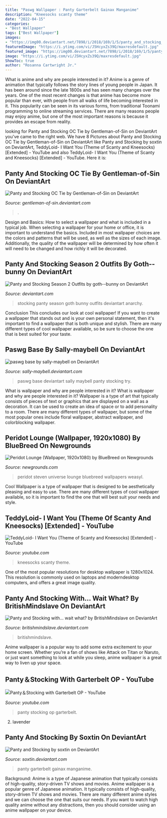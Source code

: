 ```yaml
---
title: "Paswg Wallpaper : Panty Garterbelt Gainax Manganime"
description: "Kneesocks scanty theme"
date: "2022-04-15"
categories:
- "Best Wallpaper"
tags: ["Best Wallpaper"]
images:
- "https://img00.deviantart.net/7898/i/2018/169/1/5/panty_and_stocking_season_2_outfits_by_goth__bunny-dcet1em.png"
featuredImage: "https://i.ytimg.com/vi/J5HcyxZs39Q/maxresdefault.jpg"
featured_image: "https://img00.deviantart.net/7898/i/2018/169/1/5/panty_and_stocking_season_2_outfits_by_goth__bunny-dcet1em.png"
image: "https://i.ytimg.com/vi/J5HcyxZs39Q/maxresdefault.jpg"
ShowToc: true
author: "Rosanna Cartwright Jr."
---
```



What is anime and why are people interested in it?
Anime is a genre of animation that typically follows the story lines of young people in Japan. It has been around since the late 1800s and has seen many changes over the years. One of the most recent changes is that anime has become more popular than ever, with people from all walks of life becoming interested in it. This popularity can be seen in its various forms, from traditional Toonami programming to online streaming services. There are many reasons people may enjoy anime, but one of the most important reasons is because it provides an escape from reality.

	

		
looking for Panty and Stocking OC Tie by Gentleman-of-Sin on DeviantArt you've came to the right web. We have 8 Pictures about Panty and Stocking OC Tie by Gentleman-of-Sin on DeviantArt like Panty and Stocking by soxtin on DeviantArt, TeddyLoid- I Want You (Theme of Scanty and Kneesocks) [Extended] - YouTube and also TeddyLoid- I Want You (Theme of Scanty and Kneesocks) [Extended] - YouTube. Here it is:
		
    
## Panty And Stocking OC Tie By Gentleman-of-Sin On DeviantArt

<img loading=lazy src="https://pre00.deviantart.net/5a17/th/pre/f/2012/293/d/2/panty_and_stocking_oc_tie_by_gentleman_of_sin-d5if2s9.png" onerror="this.onerror=null;this.src='https://tse3.mm.bing.net/th?id=OIP.Ji_9ogfCzmwSScvPv2PS9AHaHa&amp;pid=15.1';" alt="Panty and Stocking OC Tie by Gentleman-of-Sin on DeviantArt">

_Source: gentleman-of-sin.deviantart.com_

>. 

	

Design and Basics: How to select a wallpaper and what is included in a typical job.
When selecting a wallpaper for your home or office, it is important to understand the basics. Included in most wallpaper choices are the colors and patterns that will be used, as well as the sizes of each image. Additionally, the quality of the wallpaper will be determined by how often it will need to be changed and how richly it will be decorated.

    
## Panty And Stocking Season 2 Outfits By Goth--bunny On DeviantArt

<img loading=lazy src="https://img00.deviantart.net/7898/i/2018/169/1/5/panty_and_stocking_season_2_outfits_by_goth__bunny-dcet1em.png" onerror="this.onerror=null;this.src='https://tse3.mm.bing.net/th?id=OIP.IwuTpanqbeWTLCto4eCtPgHaHJ&amp;pid=15.1';" alt="Panty and Stocking Season 2 Outfits by goth--bunny on DeviantArt">

_Source: deviantart.com_

>stocking panty season goth bunny outfits deviantart anarchy. 

	

Conclusion
This concludes our look at cool wallpaper! If you want to create a wallpaper that stands out and is your own personal statement, then it's important to find a wallpaper that is both unique and stylish. There are many different types of cool wallpaper available, so be sure to choose the one that is best suited for your taste.

    
## Paswg Base By Sally-maybell On DeviantArt

<img loading=lazy src="https://th01.deviantart.net/fs70/PRE/f/2013/139/1/4/panty_and_stocking_by_akira___chan-d65tswm.jpg" onerror="this.onerror=null;this.src='https://tse2.mm.bing.net/th?id=OIP.oEkbYRtyDAVdlSDOjJQTkAHaEK&amp;pid=15.1';" alt="paswg base by sally-maybell on DeviantArt">

_Source: sally-maybell.deviantart.com_

>paswg base deviantart sally maybell panty stocking try. 

	

What is wallpaper and why are people interested in it?
What is wallpaper and why are people interested in it?
Wallpaper is a type of art that typically consists of pieces of text or graphics that are displayed on a wall as a decoration. It can be used to create an idea of space or to add personality to a room. There are many different types of wallpaper, but some of the most popular ones include floral wallpaper, abstract wallpaper, and colorblocking wallpaper.

    
## Peridot Lounge (Wallpaper, 1920x1080) By BlueBreed On Newgrounds

<img loading=lazy src="https://art.ngfiles.com/images/386000/386970_bluebreed_peridot-lounge-wallpaper-1920x1080.png?f1446940286" onerror="this.onerror=null;this.src='https://tse1.mm.bing.net/th?id=OIP.fnYx1pgREtRcpiEGqqM3JgHaEK&amp;pid=15.1';" alt="Peridot Lounge (Wallpaper, 1920x1080) by BlueBreed on Newgrounds">

_Source: newgrounds.com_

>peridot steven universe lounge bluebreed wallpapers weasyl. 

	

Cool Wallpaper is a type of wallpaper that is designed to be aesthetically pleasing and easy to use. There are many different types of cool wallpaper available, so it is important to find the one that will best suit your needs and style.

    
## TeddyLoid- I Want You (Theme Of Scanty And Kneesocks) [Extended] - YouTube

<img loading=lazy src="https://i.ytimg.com/vi/J5HcyxZs39Q/maxresdefault.jpg" onerror="this.onerror=null;this.src='https://tse2.mm.bing.net/th?id=OIP.DzkGAmROUzbFFJBe2GPv2AHaEK&amp;pid=15.1';" alt="TeddyLoid- I Want You (Theme of Scanty and Kneesocks) [Extended] - YouTube">

_Source: youtube.com_

>kneesocks scanty theme. 

	

One of the most popular resolutions for desktop wallpaper is 1280x1024. This resolution is commonly used on laptops and moderndesktop computers, and offers a great image quality.

    
## Panty And Stocking With... Wait What? By BritishMindslave On DeviantArt

<img loading=lazy src="https://img00.deviantart.net/5ec2/i/2013/039/3/3/panty_and_stocking_with____wait_what__by_britishmindslave-d5u8v7w.png" onerror="this.onerror=null;this.src='https://tse4.mm.bing.net/th?id=OIP.mEi5wm8IWTAve_cYxmAtrQHaEd&amp;pid=15.1';" alt="Panty and Stocking with... wait what? by BritishMindslave on DeviantArt">

_Source: britishmindslave.deviantart.com_

>britishmindslave. 

	

Anime wallpaper is a popular way to add some extra excitement to your home screen. Whether you’re a fan of shows like Attack on Titan or Naruto, or just want something to look at while you sleep, anime wallpaper is a great way to liven up your space.

    
## Panty＆Stocking With Garterbelt OP - YouTube

<img loading=lazy src="https://i.ytimg.com/vi/PKDoT1CZhSY/maxresdefault.jpg" onerror="this.onerror=null;this.src='https://tse3.mm.bing.net/th?id=OIP.psTfmqQWIz9vNasGM9-IggHaEK&amp;pid=15.1';" alt="Panty＆Stocking with Garterbelt OP - YouTube">

_Source: youtube.com_

>panty stocking op garterbelt. 

	

2. lavender 

    
## Panty And Stocking By Soxtin On DeviantArt

<img loading=lazy src="https://img00.deviantart.net/3779/i/2010/326/9/5/panty_and_stocking_by_soxtin-d33cxbl.jpg" onerror="this.onerror=null;this.src='https://tse4.mm.bing.net/th?id=OIP.8enTXYgrkNB0HPjnigL7awHaE5&amp;pid=15.1';" alt="Panty and Stocking by soxtin on DeviantArt">

_Source: soxtin.deviantart.com_

>panty garterbelt gainax manganime. 

	

Background: Anime is a type of Japanese animation that typically consists of high-quality, story-driven TV shows and movies.
Anime wallpaper is a popular genre of Japanese animation. It typically consists of high-quality, story-driven TV shows and movies. There are many different anime styles and we can choose the one that suits our needs. If you want to watch high quality anime without any distractions, then you should consider using an anime wallpaper on your device.


